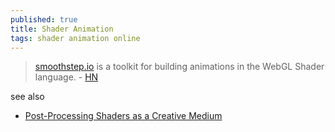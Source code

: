 ```yaml
---
published: true
title: Shader Animation
tags: shader animation online
---
```

> [smoothstep.io](https://smoothstep.io/) is a toolkit for building animations in the WebGL Shader language. - [HN](https://news.ycombinator.com/item?id=26261675)

see also
- [Post-Processing Shaders as a Creative Medium](https://blog.maximeheckel.com/posts/post-processing-as-a-creative-medium/)